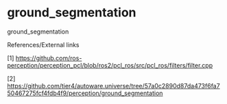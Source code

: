 # ground_segmentation
ground_segmentation


References/External links

[1] https://github.com/ros-perception/perception_pcl/blob/ros2/pcl_ros/src/pcl_ros/filters/filter.cpp

[2] https://github.com/tier4/autoware.universe/tree/57a0c2890d87da473f6fa750467275fcf4fdb4f9/perception/ground_segmentation

